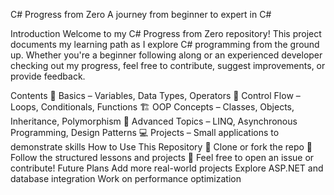 C# Progress from Zero
A journey from beginner to expert in C#

Introduction
Welcome to my C# Progress from Zero repository! This project documents my learning path as I explore C# programming from the ground up. Whether you're a beginner following along or an experienced developer checking out my progress, feel free to contribute, suggest improvements, or provide feedback.

Contents
🌱 Basics – Variables, Data Types, Operators
🔄 Control Flow – Loops, Conditionals, Functions
🏗 OOP Concepts – Classes, Objects, Inheritance, Polymorphism
🔌 Advanced Topics – LINQ, Asynchronous Programming, Design Patterns
💻 Projects – Small applications to demonstrate skills
How to Use This Repository
📌 Clone or fork the repo
📖 Follow the structured lessons and projects
💬 Feel free to open an issue or contribute!
Future Plans
Add more real-world projects
Explore ASP.NET and database integration
Work on performance optimization

